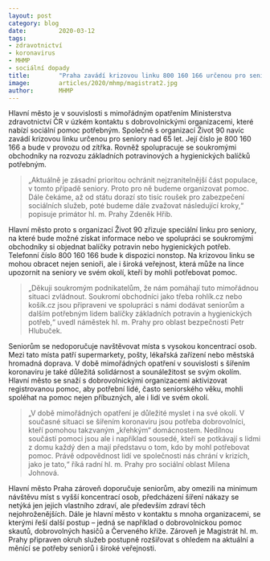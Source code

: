 ```yaml
---
layout: post
category: blog
date:         2020-03-12
tags:         
- zdravotnictví 
- koronavirus 
- MHMP
- sociální dopady
title:        "Praha zavádí krizovou linku 800 160 166 určenou pro seniory. Do pomoci seniorům zapojuje dobrovolníky i obchodníky"
image: 	      articles/2020/mhmp/magistrat2.jpg
author:       MHMP
---
```


Hlavní město je v souvislosti s mimořádným opatřením Ministerstva zdravotnictví ČR v úzkém kontaktu s dobrovolnickými organizacemi, které nabízí sociální pomoc potřebným. Společně s organizací Život 90 navíc zavádí krizovou linku určenou pro seniory nad 65 let. Její číslo je 800 160 166 a bude v provozu od zítřka. Rovněž spolupracuje se soukromými obchodníky na rozvozu základních potravinových a hygienických balíčků potřebným.

> „Aktuálně je zásadní prioritou ochránit nejzranitelnější část populace, v tomto případě seniory. Proto pro ně budeme organizovat pomoc. Dále čekáme, až od státu dorazí sto tisíc roušek pro zabezpečení sociálních služeb, poté budeme dále zvažovat následující kroky,“ popisuje primátor hl. m. Prahy Zdeněk Hřib.

Hlavní město proto s organizací Život 90 zřizuje speciální linku pro seniory, na které bude možné získat informace nebo ve spolupráci se soukromými obchodníky si objednat balíčky potravin nebo hygienických potřeb. Telefonní číslo 800 160 166 bude k dispozici nonstop. Na krizovou linku se mohou obracet nejen senioři, ale i široká veřejnost, která může na lince upozornit na seniory ve svém okolí, kteří by mohli potřebovat pomoc.

> „Děkuji soukromým podnikatelům, že nám pomáhají tuto mimořádnou situaci zvládnout. Soukromí obchodníci jako třeba rohlík.cz nebo košík.cz jsou připraveni ve spolupráci s námi dodávat seniorům a dalším potřebným lidem balíčky základních potravin a hygienických potřeb,“ uvedl náměstek hl. m. Prahy pro oblast bezpečnosti Petr Hlubuček.

Seniorům se nedoporučuje navštěvovat místa s vysokou koncentrací osob. Mezi tato místa patří supermarkety, pošty, lékařská zařízení nebo městská hromadná doprava. V době mimořádných opatření v souvislosti s šířením koronaviru je také důležitá solidárnost a sounáležitost se svým okolím. Hlavní město se snaží s dobrovolnickými organizacemi aktivizovat registrovanou pomoc, aby potřební lidé, často seniorského věku, mohli spoléhat na pomoc nejen příbuzných, ale i lidí ve svém okolí.

> „V době mimořádných opatření je důležité myslet i na své okolí. V současné situaci se šířením koronaviru jsou potřeba dobrovolníci, kteří pomohou takzvaným „křehkým“ domácnostem. Nedílnou součástí pomoci jsou ale i například sousedé, kteří se potkávají s lidmi z domu každý den a mají představu o tom, kdo by mohl potřebovat pomoc. Právě odpovědnost lidí ve společnosti nás chrání v krizích, jako je tato,“ říká radní hl. m. Prahy pro sociální oblast Milena Johnová.

Hlavní město Praha zároveň doporučuje seniorům, aby omezili na minimum návštěvu míst s vyšší koncentrací osob, předcházení šíření nákazy se netýká jen jejich vlastního zdraví, ale především zdraví těch nejohroženějších. Dále je hlavní město v kontaktu s mnoha organizacemi, se kterými řeší další postup – jedná se například o dobrovolnickou pomoc skautů, dobrovolných hasičů a Červeného kříže. Zároveň je Magistrát hl. m. Prahy připraven okruh služeb postupně rozšiřovat s ohledem na aktuální a měnící se potřeby seniorů i široké veřejnosti.


